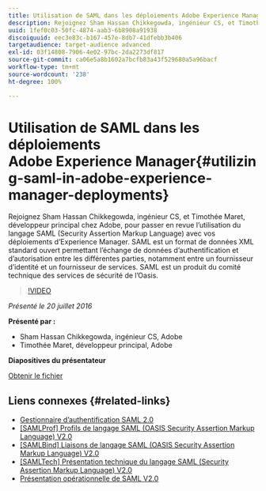 ```yaml
---
title: Utilisation de SAML dans les déploiements Adobe Experience Manager
description: Rejoignez Sham Hassan Chikkegowda, ingénieur CS, et Timothée Maret, développeur principal chez Adobe, pour passer en revue l’utilisation du langage SAML (Security Assertion Markup Language) avec vos déploiements d’Experience Manager. SAML est un format de données XML standard ouvert permettant l’échange de données d’authentification et d’autorisation entre les différentes parties, notamment entre un fournisseur d’identité et un fournisseur de services.  SAML est un produit du comité technique des services de sécurité de l’Oasis.
uuid: 1fef0c03-50fc-4874-aab3-6b8908a91938
discoiquuid: eec3e83c-b167-457e-8db7-41dfebb3b406
targetaudience: target-audience advanced
exl-id: 03f14808-7906-4e02-97bc-2da2273df817
source-git-commit: ca06e5a8b1602a7bcfb83a43f529680a5a96bacf
workflow-type: tm+mt
source-wordcount: '238'
ht-degree: 100%

---
```


# Utilisation de SAML dans les déploiements Adobe Experience Manager{#utilizing-saml-in-adobe-experience-manager-deployments}

Rejoignez Sham Hassan Chikkegowda, ingénieur CS, et Timothée Maret, développeur principal chez Adobe, pour passer en revue l’utilisation du langage SAML (Security Assertion Markup Language) avec vos déploiements d’Experience Manager. SAML est un format de données XML standard ouvert permettant l’échange de données d’authentification et d’autorisation entre les différentes parties, notamment entre un fournisseur d’identité et un fournisseur de services.  SAML est un produit du comité technique des services de sécurité de l’Oasis.

>[!VIDEO](https://video.tv.adobe.com/v/19299/?quality=9)

*Présenté le 20 juillet 2016*

**Présenté par :**

* Sham Hassan Chikkegowda, ingénieur CS, Adobe
* Timothée Maret, développeur principal, Adobe

**Diapositives du présentateur**

[Obtenir le fichier](assets/aem-gems-072016-saml.pdf)

## Liens connexes {#related-links}

* [Gestionnaire d’authentification SAML 2.0](https://docs.adobe.com/docs/en/aem/6-2/administer/security/saml-2-0-authenticationhandler.html)
* [[SAMLProf] Profils de langage SAML (OASIS Security Assertion Markup Language) V2.0](https://docs.oasis-open.org/security/saml/v2.0/saml-profiles-2.0-os.pdf)
* [[SAMLBind] Liaisons de langage SAML (OASIS Security Assertion Markup Language) V2.0](https://docs.oasis-open.org/security/saml/v2.0/saml-bindings-2.0-os.pdf)
* [[SAMLTech] Présentation technique du langage SAML (Security Assertion Markup Language) V2.0](https://www.oasis-open.org/committees/download.php/27819/sstc-saml-tech-overview-2.0-cd-02.pdf)
* [Présentation opérationnelle de SAML V2.0](https://www.oasis-open.org/committees/download.php/13525/sstc-saml-exec-overview-2.0-cd-01-2col.pdf)
